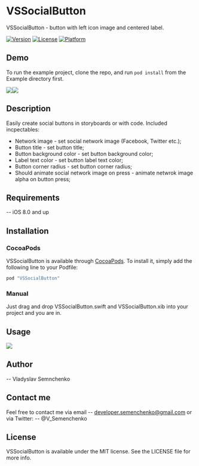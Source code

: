 # VSSocialButton

VSSocialButton - button with left icon image and centered label.

[![Version](https://img.shields.io/cocoapods/v/VSSocialButton.svg?style=flat)](http://cocoapods.org/pods/VSSocialButton)
[![License](https://img.shields.io/cocoapods/l/VSSocialButton.svg?style=flat)](http://cocoapods.org/pods/VSSocialButton)
[![Platform](https://img.shields.io/cocoapods/p/VSSocialButton.svg?style=flat)](http://cocoapods.org/pods/VSSocialButton)

## Demo

To run the example project, clone the repo, and run `pod install` from the Example directory first.

![](https://dl.dropbox.com/s/63z3s2n0obfqe6c/img1.png)![](https://dl.dropbox.com/s/jjj2wj3ebwsh7zu/img2.png)

## Description

Easily create social buttons in storyboards or with code.
Included incpectables:
* Network image - set social network image (Facebook, Twitter etc.);
* Button title - set button title;
* Button background color - set button background color;
* Label text color - set button label text color;
* Button corner radius - set button corner radius;
* Should animate social network image on press - animate netwrok image alpha on button press;

## Requirements
-- iOS 8.0 and up

## Installation

### CocoaPods
VSSocialButton is available through [CocoaPods](http://cocoapods.org). To install
it, simply add the following line to your Podfile:

```ruby
pod "VSSocialButton"
```

### Manual
Just drag and drop VSSocialButton.swift and VSSocialButton.xib into your project and you are in.

## Usage

![](https://dl.dropbox.com/s/63z3s2n0obfqe6c/img1.png)

## Author

-- Vladyslav Semnchenko

## Contact me

Feel free to contact me via email 
-- developer.semenchenko@gmail.com
or via Twitter:
-- @V_Semenchenko

## License

VSSocialButton is available under the MIT license. See the LICENSE file for more info.

